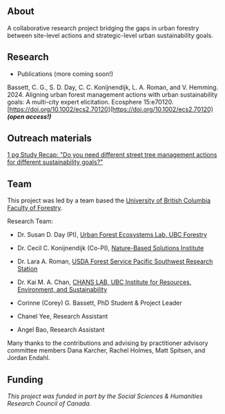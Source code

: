 ## About
A collaborative research project bridging the gaps in urban forestry between site-level actions and strategic-level urban sustainability goals.

## Research
- Publications (more coming soon!)

Bassett, C. G., S. D. Day, C. C. Konijnendijk, L. A. Roman, and V. Hemming. 2024. Aligning urban forest management actions with urban sustainability goals: A multi-city expert elicitation. Ecosphere 15:e70120. [https://doi.org/10.1002/ecs2.70120](https://doi.org/10.1002/ecs2.70120) ***(open access!)***

## Outreach materials
[1 pg Study Recap: "Do you need different street tree management actions for different sustainability goals?"](https://cgbassett.github.io/StreetTreeFutures/PDFs/Bassett_StreetTreeFutures_EEStudy1pg_Jan25.pdf)

## Team
This project was led by a team based the [University of British Columbia Faculty of Forestry](https://forestry.ubc.ca/).

Research Team:
- Dr. Susan D. Day (PI), [Urban Forest Ecosystems Lab, UBC Forestry](https://www.urbanforestryhub.com/ufel)
- Dr. Cecil C. Konijnendijk (Co-PI), [Nature-Based Solutions Institute](https://nbsi.eu/)
- Dr. Lara A. Roman, [USDA Forest Service Pacific Southwest Research Station](https://research.fs.usda.gov/about/people/lroman)
- Dr. Kai M. A. Chan, [CHANS LAB, UBC Institute for Resources, Environment, and Sustainability](https://chanslab.ires.ubc.ca/)

- Corinne (Corey) G. Bassett, PhD Student & Project Leader
- Chanel Yee, Research Assistant
- Angel Bao, Research Assistant

Many thanks to the contributions and advising by practitioner advisory committee members Dana Karcher, Rachel Holmes, Matt Spitsen, and Jordan Endahl.

## Funding
*This project was funded in part by the Social Sciences & Humanities Research Council of Canada.*
